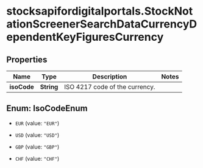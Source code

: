 # stocksapifordigitalportals.StockNotationScreenerSearchDataCurrencyDependentKeyFiguresCurrency

## Properties

Name | Type | Description | Notes
------------ | ------------- | ------------- | -------------
**isoCode** | **String** | ISO 4217 code of the currency. | 



## Enum: IsoCodeEnum


* `EUR` (value: `"EUR"`)

* `USD` (value: `"USD"`)

* `GBP` (value: `"GBP"`)

* `CHF` (value: `"CHF"`)





